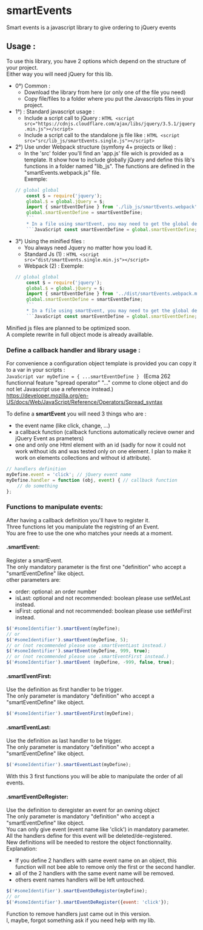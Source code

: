 # smartEvents
Smart events is a javascript library to give ordering to jQuery events

## Usage :
To use this library, you have 2 options which depend on the structure of your project.  
Either way you will need jQuery for this lib.

* 0°) Common : 
	* Download the library from here (or only one of the file you need)
	* Copy file/files to a folder where you put the Javascripts files in your project.
* 1°) : Standard javascript usage :
	* Include a script call to jQuery : 
	```HTML <script src="https://cdnjs.cloudflare.com/ajax/libs/jquery/3.5.1/jquery.min.js"></script> ```
	* Include a script call to the standalone js file like : 
	```HTML <script src="src/lib_js/smartEvents.single.js"></script> ```
* 2°) Use under Webpack structure (symfony 4+ projects or like) :
	* In the 'src' folder you'll find an 'app.js' file wich is provided as a template.
	It show how to include globally jQuery and define this lib's functions in a folder named "lib_js".
	The functions are defined in the "smartEvents.webpack.js" file.  
	Exemple:  
	```JavaScript 
	// global global 
        const $ = require('jquery');
        global.$ = global.jQuery = $;
        import { smartEventDefine } from './lib_js/smartEvents.webpack';
        global.smartEventDefine = smartEventDefine;
        ```
        * In a file using smartEvent, you may need to get the global definition pattern such as like this (@see "Define a callback handler and library usage" below) 
        ```JavaScript const smartEventDefine = global.smartEventDefine; ```
* 3°) Using the minified files :
	* You always need Jquery no matter how you load it.
	* Standard Js (1) :
        ```HTML <script src="dist/smartEvents.single.min.js"></script> ```
	* Webpack (2) :
	Exemple:  
	```JavaScript 
	// global global 
        const $ = require('jquery');
        global.$ = global.jQuery = $;
        import { smartEventDefine } from '../dist/smartEvents.webpack.min'; // minified usage
        global.smartEventDefine = smartEventDefine;
        ```
        * In a file using smartEvent, you may need to get the global definition pattern such as like this (@see "Define a callback handler and library usage" below) 
        ```JavaScript const smartEventDefine = global.smartEventDefine; ```

Minified js files are planned to be optimized soon.  
A complete rewrite in full object mode is already availlable.

### Define a callback handler and library usage :

For convenience a configuration object template is provided you can copy it to a var in your scripts :  
```JavaScript var myDefine = { ...smartEventDefine } ``` 
(Ecma 262 functionnal feature "spread operator" "..." comme to clone object and do not let Javascript use a reference instead.)  
https://developer.mozilla.org/en-US/docs/Web/JavaScript/Reference/Operators/Spread_syntax

To define a **smartEvent** you will need 3 things who are :  
* the event name (like click, change, ...)
* a callback function (callback functions automatically recieve owner and jQuery Event as prameters)
* one and only one Html element with an id (sadly for now it could not work without ids and was tested only on one element. I plan to make it work on elements collections and without id attribute).
```JavaScript
// handlers definition
myDefine.event = 'click'; // jQuery event name
myDefine.handler = function (obj, event) { // callback function
    // do something
};
```

### Functions to manipulate events:
After having a callback definition you'll have to register it.  
Three functions let you manipulate the registring of an Event.  
You are free to use the one who matches your needs at a moment.

#### .smartEvent:
Register a smartEvent.  
The only mandatory parameter is the first one "definition" who accept a "smartEventDefine" like object.  
other parameters are:  
* order: optional: an order number
* isLast: optional and not recommended: boolean please use setMeLast instead.
* isFirst: optional and not recommended: boolean please use setMeFirst instead.
```JavaScript
$('#someIdentifier').smartEvent(myDefine);
// or
$('#someIdentifier').smartEvent(myDefine, 5);
// or (not recommended please use .smartEventLast instead.)
$('#someIdentifier').smartEvent(myDefine, 999, true);
// or (not recommended please use .smartEventFirst instead.)
$('#someIdentifier').smartEvent (myDefine, -999, false, true);
```

#### .smartEventFirst:
Use the definition as first handler to be trigger.  
The only parameter is mandatory "definition" who accept a "smartEventDefine" like object.

```JavaScript
$('#someIdentifier').smartEventFirst(myDefine);
```

#### .smartEventLast:
Use the definition as last handler to be trigger.  
The only parameter is mandatory "definition" who accept a "smartEventDefine" like object.

```JavaScript
$('#someIdentifier').smartEventLast(myDefine);
```

With this 3 first functions you will be able to manipulate the order of all events.

#### .smartEventDeRegister:
Use the definition to deregister an event for an owning object  
The only parameter is mandatory "definition" who accept a "smartEventDefine" like object.  
You can only give event (event name like 'click') in mandatory parameter.  
All the handlers define for this event will be deleted/de-registered.  
New definitions will be needed to restore the object fonctionnality.  
Explanation: 
* If you define 2 handlers with same event name on an object, this function will not bee able to remove only the first or the second handler.
* all of the 2 handlers with the same event name will be removed.
* others event names handlers will be left untouched.

```JavaScript
$('#someIdentifier').smartEventDeRegister(myDefine);
// or
$('#someIdentifier').smartEventDeRegister({event: 'click'});
```

Function to remove handlers just came out in this version.  
I, maybe, forgot something ask if you need help with my lib.
